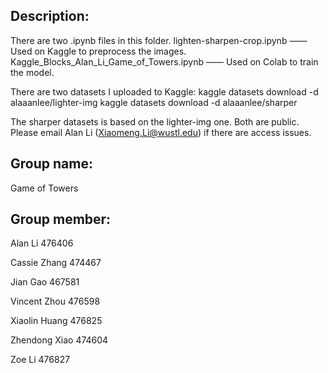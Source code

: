 ## Description:
There are two .ipynb files in this folder. 
lighten-sharpen-crop.ipynb —— Used on Kaggle to preprocess the images.
Kaggle_Blocks_Alan_Li_Game_of_Towers.ipynb —— Used on Colab to train the model.

There are two datasets I uploaded to Kaggle:
kaggle datasets download -d alaaanlee/lighter-img
kaggle datasets download -d alaaanlee/sharper

The sharper datasets is based on the lighter-img one. 
Both are public. Please email Alan Li (Xiaomeng.Li@wustl.edu) if there are access issues.

## Group name: 
Game of Towers

## Group member:
Alan Li 476406

Cassie Zhang 474467

Jian Gao 467581

Vincent Zhou 476598

Xiaolin Huang 476825

Zhendong Xiao 474604

Zoe Li 476827

